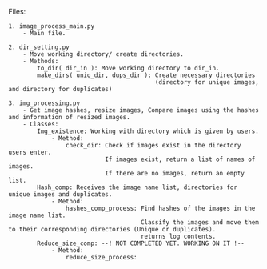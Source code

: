 Files: 
    
    1. image_process_main.py   
        - Main file.

    2. dir_setting.py 
        - Move working directory/ create directories.
        - Methods:
            to_dir( dir_in ): Move working directory to dir_in.
            make_dirs( uniq_dir, dups_dir ): Create necessary directories
                                             (directory for unique images, and directory for duplicates)

    3. img_processing.py
        - Get image hashes, resize images, Compare images using the hashes and information of resized images.
        - Classes: 
            Img_existence: Working with directory which is given by users. 
                - Method:
                    check_dir: Check if images exist in the directory users enter.
                               If images exist, return a list of names of images.
                               If there are no images, return an empty list.
            Hash_comp: Receives the image name list, directories for unique images and duplicates.
                - Method:
                    hashes_comp_process: Find hashes of the images in the image name list.
                                         Classify the images and move them to their corresponding directories (Unique or duplicates).
                                         returns log contents.
            Reduce_size_comp: --! NOT COMPLETED YET. WORKING ON IT !--
                - Method: 
                    reduce_size_process: 
